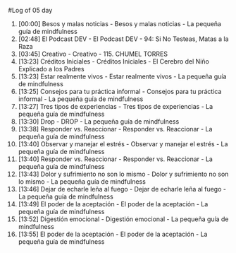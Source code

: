 #Log of 05 day

1. [00:00] Besos y malas noticias - Besos y malas noticias - La pequeña guía de mindfulness
1. [02:48] El Podcast DEV - El Podcast DEV - 94: Si No Testeas, Matas a la Raza
1. [03:45] Creativo - Creativo - 115. CHUMEL TORRES
1. [13:23] Créditos Iniciales - Créditos Iniciales - El Cerebro del Niño Explicado a los Padres
1. [13:23] Estar realmente vivos - Estar realmente vivos - La pequeña guía de mindfulness
1. [13:25] Consejos para tu práctica informal - Consejos para tu práctica informal - La pequeña guía de mindfulness
1. [13:27] Tres tipos de experiencias - Tres tipos de experiencias - La pequeña guía de mindfulness
1. [13:30] Drop - DROP - La pequeña guía de mindfulness
1. [13:38] Responder vs. Reaccionar - Responder vs. Reaccionar - La pequeña guía de mindfulness
1. [13:40] Observar y manejar el estrés - Observar y manejar el estrés - La pequeña guía de mindfulness
1. [13:40] Responder vs. Reaccionar - Responder vs. Reaccionar - La pequeña guía de mindfulness
1. [13:43] Dolor y sufrimiento no son lo mismo - Dolor y sufrimiento no son lo mismo - La pequeña guía de mindfulness
1. [13:46] Dejar de echarle leña al fuego - Dejar de echarle leña al fuego - La pequeña guía de mindfulness
1. [13:49] El poder de la aceptación - El poder de la aceptación - La pequeña guía de mindfulness
1. [13:52] Digestión emocional - Digestión emocional - La pequeña guía de mindfulness
1. [13:55] El poder de la aceptación - El poder de la aceptación - La pequeña guía de mindfulness
